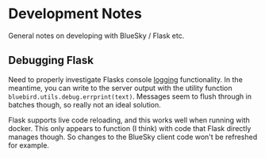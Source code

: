 
# Development Notes

General notes on developing with BlueSky / Flask etc.


## Debugging Flask

Need to properly investigate Flasks console [logging](http://flask.pocoo.org/docs/1.0/logging/) functionality. In the meantime, you can write to the server output with the utility function `bluebird.utils.debug.errprint(text)`. Messages seem to flush through in batches though, so really not an ideal solution.

Flask supports live code reloading, and this works well when running with docker. This only appears to function (I think) with code that Flask directly manages though. So changes to the BlueSky client code won't be refreshed for example.
